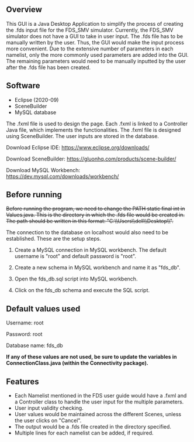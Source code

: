 ## Overview
This GUI is a Java Desktop Application to simplify the process of creating the .fds input file for the FDS_SMV simulator. Currently, the FDS_SMV simulator does not have a GUI to take in user input. The .fds file has to be manually written by the user. Thus, the GUI would make the input process more convenient. Due to the extensive number of parameters in each namelist, only the more commonly used parameters are added into the GUI. The remaining parameters would need to be manually inputted by the user after the .fds file has been created.

## Software
- Eclipse (2020-09)
- SceneBuilder
- MySQL database 

The .fxml file is used to design the page. Each .fxml is linked to a Controller Java file, which implements the functionalities. The .fxml file is designed using SceneBuilder. The user inputs are stored in the database.

Download Eclipse IDE: https://www.eclipse.org/downloads/ 

Download SceneBuilder: https://gluonhq.com/products/scene-builder/  

Download MySQL Workbench: https://dev.mysql.com/downloads/workbench/ 

## Before running
~~Before running the program, we need to change the PATH static final int in Values.java. This is the directory in which the .fds file would be created in. The path should be written in this format: "C:\\\Users\\\dell\\\Desktop\\\\".~~

The connection to the database on localhost would also need to be established. These are the setup steps.

1. Create a MySQL connection in MySQL workbench. The default username is "root" and default password is "root". 

2. Create a new schema in MySQL workbench and name it as "fds_db".

3. Open the fds_db.sql script into MySQL workbench.

4. Click on the fds_db schema and execute the SQL script.

## Default values used
Username: root

Password: root

Database name: fds_db

**If any of these values are not used, be sure to update the variables in ConnectionClass.java (within the Connectivity package).**

## Features
- Each Namelist mentioned in the FDS user guide would have a .fxml and a Controller class to handle the user input for the multiple parameters.
- User input validity checking.
- User values would be maintained across the different Scenes, unless the user clicks on "Cancel".
- The output would be a .fds file created in the directory specified.
- Multiple lines for each namelist can be added, if required.
